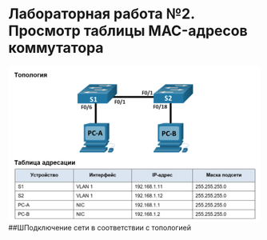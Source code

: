 # Лабораторная работа №2. Просмотр таблицы MAC-адресов коммутатора 
![alt text](https://raw.githubusercontent.com/rpv101101/OTUS-homework/main/lab2/img/2022-10-21%2016_17_10-Lab___View_the_Switch_MAC_Address_Table-1801-6952c3%20(2).docx%20-%20Word.png)
##ШПодключение сети в соответствии с топологией
